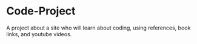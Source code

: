 # Code-Project
A project about a site who will learn about coding, using references, book links, and youtube videos.
